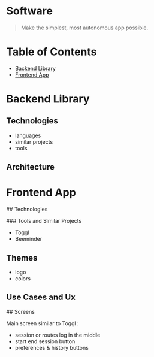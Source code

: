# Software

> Make the simplest, most autonomous app possible.

# Table of Contents

- [Backend Library](#backend-library)
- [Frontend App](#frontend-app)

# Backend Library

## Technologies

- languages
- similar projects
- tools

## Architecture

# Frontend App

## Technologies

### Tools and Similar Projects

- Toggl
- Beeminder

## Themes

- logo
- colors

## Use Cases and Ux

## Screens

Main screen similar to Toggl :
- session or routes log in the middle
- start end session button
- preferences & history buttons
